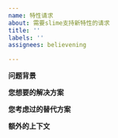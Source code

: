 ```yaml
---
name: 特性请求
about: 需要slime支持新特性的请求
title: ''
labels: ''
assignees: believening

---
```


**问题背景**

**您想要的解决方案**

**您考虑过的替代方案**

**额外的上下文**
